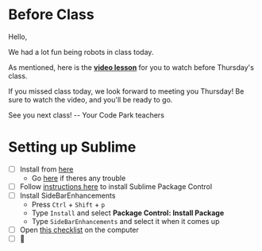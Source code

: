 # Before Class

Hello,

We had a lot fun being robots in class today.

As mentioned, here is the [**video lesson**](http://codeparkhouston.com/hs-fall-2015/lesson-01/exercise/) for you to watch before Thursday's class.

If you missed class today, we look forward to meeting you Thursday! Be sure to watch the video, and you'll be ready to go.

See you next class!
-- Your Code Park teachers

# Setting up Sublime

- [ ] Install from [here](http://c758482.r82.cf2.rackcdn.com/Sublime%20Text%20Build%203083%20Setup.exe)
  * Go [here](http://www.sublimetext.com/3) if theres any trouble
- [ ] Follow [instructions here](https://packagecontrol.io/installation) to install Sublime Package Control
- [ ] Install SideBarEnhancements
  * Press `Ctrl` + `Shift` + `p`
  * Type `Install` and select **Package Control: Install Package**
  * Type `SideBarEnhancements` and select it when it comes up
- [ ] Open [this checklist](https://github.com/codeparkhouston/hs-fall-2015/tree/master/lesson-01) on the computer
- [ ] :clap:
